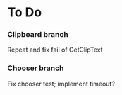 # To Do

### Clipboard branch
Repeat and fix fail of GetClipText

### Chooser branch
Fix chooser test; implement timeout?